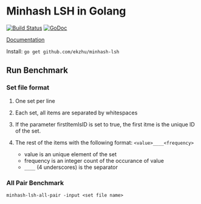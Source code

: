 # Minhash LSH in Golang

[![Build Status](https://travis-ci.org/ekzhu/minhash-lsh.svg?branch=master)](https://travis-ci.org/ekzhu/minhash-lsh)
[![GoDoc](https://godoc.org/github.com/ekzhu/minhash-lsh?status.svg)](https://godoc.org/github.com/ekzhu/minhash-lsh)

[Documentation](https://godoc.org/github.com/ekzhu/minhash-lsh)

Install: `go get github.com/ekzhu/minhash-lsh`

## Run Benchmark

### Set file format

1. One set per line
2. Each set, all items are separated by whitespaces
3. If the parameter firstItemIsID is set to true,
   the first itme is the unique ID of the set.
4. The rest of the items with the following format: `<value>____<frequency>`

   * value is an unique element of the set
   * frequency is an integer count of the occurance of value
   * `____` (4 underscores) is the separator

### All Pair Benchmark

```
minhash-lsh-all-pair -input <set file name>
```
